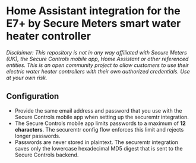 #  Home Assistant integration for the E7+ by Secure Meters smart water heater controller

*_Disclaimer: This repository is not in any way affiliated with Secure Meters (UK), the Secure Controls mobile app, Home Assistant or other referenced entities. This is an open community project to allow customers to use their electric water heater controllers with their own authorized credentials. Use at your own risk._*

## Configuration

- Provide the same email address and password that you use with the Secure Controls mobile app when setting up the securemtr integration.
- The Secure Controls mobile app limits passwords to a maximum of **12 characters**. The securemtr config flow enforces this limit and rejects longer passwords.
- Passwords are never stored in plaintext. The securemtr integration saves only the lowercase hexadecimal MD5 digest that is sent to the Secure Controls backend.
